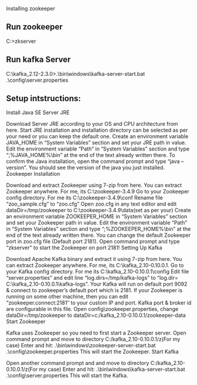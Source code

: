 Installing zookeeper


Run zookeeper
-------------
C:\>zkserver

Run kafka Server
----------------
C:\kafka_2.12-2.3.0>.\bin\windows\kafka-server-start.bat .\config\server.properties


Setup intstructions:
--------------------

Install Java SE Server JRE

Download Server JRE according to your OS and  CPU architecture from here.
Start JRE installation and installation directory can be selected as per your need or you can keep the default one.
Create an environment variable JAVA_HOME in “System Variables” section and set your JRE path in value.
Edit the environment variable “Path” in “System Variables” section and type “;%JAVA_HOME%\bin” at the end of the text already written there.
To confirm the Java installation, open the command prompt and type “java –version”. You should see the version of the java you just installed.
Zookeeper Installation

Download and extract Zookeeper using 7-zip from here. You can extract Zookeeper anywhere. For me, its C:\zookeeper-3.4.9
Go to your Zookeeper config directory. For me its C:\zookeeper-3.4.9\conf
Rename file “zoo_sample.cfg” to “zoo.cfg”
Open zoo.cfg in any text editor and edit dataDir=/tmp/zookeeper to C:\zookeeper-3.4.9\data(set as per your)
Create an environment variable ZOOKEEPER_HOME in “System Variables” section and set your Zookeeper path in value.
Edit the environment variable “Path” in “System Variables” section and type “;%ZOOKEEPER_HOME%\bin” at the end of the text already written there.
You can change the default Zookeeper port in zoo.cfg file (Default port 2181).
Open command prompt and type “zkserver” to start the Zookeeper on port 2181!
Setting Up Kafka

Download Apache Kafka binary and extract it using 7-zip from here. You can extract Zookeeper anywhere. For me, its C:\kafka_2.10-0.10.0.1.
Go to your Kafka config directory. For me its C:\kafka_2.10-0.10.0.1\config
Edit file “server.properties” and edit line “log.dirs=/tmp/kafka-logs” to “log.dir= C:\kafka_2.10-0.10.0.1\kafka-logs”.
Your Kafka will run on default port 9092 & connect to zookeeper’s default port which is 2181.
If your Zookeeper is running on some other machine, then you can edit “zookeeper.connect:2181″ to your custom IP and port. Kafka port & broker id are configurable in this file.
Open config\zookeeper.properties, change dataDir=/tmp/zookeeper to dataDir=c:/kafka_2.10-0.10.0.1/zookeeper-data
Start Zookeeper

Kafka uses Zookeeper so you need to first start a Zookeeper server. Open command prompt and move to directory C:/kafka_2.10-0.10.0.1/z(For my case)
Enter and hit: .\bin\windows\zookeeper-server-start.bat .\config\zookeeper.properties
This will start the Zookeeper.
Start Kafka

Open another command prompt and and move to directory C:/kafka_2.10-0.10.0.1/z(For my case)
Enter and hit: .\bin\windows\kafka-server-start.bat .\config\server.properties
This will start the Kafka.
